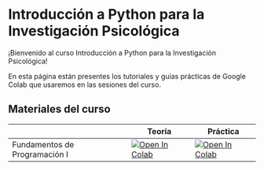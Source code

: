 # Introducción a Python para la Investigación Psicológica

¡Bienvenido al curso Introducción a Python para la Investigación Psicológica! 

En esta página están presentes los tutoriales y guías prácticas de Google Colab que usaremos en las sesiones del curso. 

## Materiales del curso

|   | Teoría | Práctica |
| - | --- | ---- |
| Fundamentos de Programación I | [![Open In Colab](https://colab.research.google.com/assets/colab-badge.svg)](https://colab.research.google.com/github/renatoparedes/IntroPythonInvestigacionPsicologia/blob/master/Introduccion-a-Python/FundamentosdeProgramacion_I.ipynb)|[![Open In Colab](https://colab.research.google.com/assets/colab-badge.svg)](https://colab.research.google.com/github/renatoparedes/IntroPythonInvestigacionPsicologia/blob/master/Introduccion-a-Python/Practica_FundamentosdeProgramacion_I.ipynb)|



